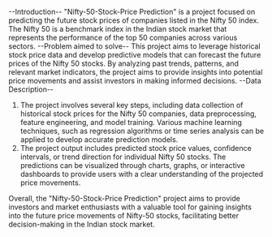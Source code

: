 --Introduction--
"Nifty-50-Stock-Price Prediction" is a project focused on predicting the future stock prices of companies listed in the Nifty 50 index. The Nifty 50 is a benchmark index in the Indian stock market that represents the performance of the top 50 companies across various sectors.
--Problem aimed to solve--
This project aims to leverage historical stock price data and develop predictive models that can forecast the future prices of the Nifty 50 stocks. By analyzing past trends, patterns, and relevant market indicators, the project aims to provide insights into potential price movements and assist investors in making informed decisions.
--Data Description--
1. The project involves several key steps, including data collection of historical stock prices for the Nifty 50 companies, data preprocessing, feature engineering, and model training. Various machine learning techniques, such as regression algorithms or time series analysis can be applied to develop accurate prediction models.
2. The project output includes predicted stock price values, confidence intervals, or trend direction for individual Nifty 50 stocks. The predictions can be visualized through charts, graphs, or interactive dashboards to provide users with a clear understanding of the projected price movements.

Overall, the "Nifty-50-Stock-Price Prediction" project aims to provide investors and market enthusiasts with a valuable tool for gaining insights into the future price movements of Nifty-50 stocks, facilitating better decision-making in the Indian stock market.

